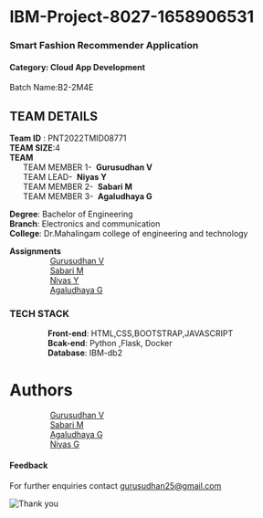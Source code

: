 # IBM-Project-8027-1658906531

### Smart Fashion Recommender Application  

#### Category: Cloud App Development  

Batch Name:B2-2M4E  

## TEAM DETAILS   

**Team ID** : PNT2022TMID08771  
**TEAM SIZE**:4  
**TEAM**  
 &nbsp;&nbsp;&nbsp;&nbsp;&nbsp;&nbsp;TEAM MEMBER 1-&nbsp;&nbsp;**Gurusudhan V**  
 &nbsp;&nbsp;&nbsp;&nbsp;&nbsp;&nbsp;TEAM LEAD-&nbsp;&nbsp;**Niyas Y**  
 &nbsp;&nbsp;&nbsp;&nbsp;&nbsp;&nbsp;TEAM MEMBER 2-&nbsp;&nbsp;**Sabari M**  
 &nbsp;&nbsp;&nbsp;&nbsp;&nbsp;&nbsp;TEAM MEMBER 3-&nbsp;&nbsp;**Agaludhaya G**   

**Degree**: Bachelor of Engineering  
**Branch**: Electronics and communication  
**College**: Dr.Mahalingam college of engineering and technology

**Assignments**  
&nbsp;&nbsp;&nbsp;&nbsp;&nbsp;&nbsp;&nbsp;&nbsp;&nbsp;&nbsp;&nbsp;&nbsp;&nbsp;&nbsp;&nbsp;&nbsp;&nbsp;&nbsp;[Gurusudhan V](https://github.com/IBM-EPBL/IBM-Project-8027-1658906531/tree/main/Assignments/Gurusudhan%20(Team%20Member-1))  
&nbsp;&nbsp;&nbsp;&nbsp;&nbsp;&nbsp;&nbsp;&nbsp;&nbsp;&nbsp;&nbsp;&nbsp;&nbsp;&nbsp;&nbsp;&nbsp;&nbsp;&nbsp;[Sabari M](https://github.com/IBM-EPBL/IBM-Project-8027-1658906531/tree/main/Assignments/Sabari(Team%20Member-2))  
&nbsp;&nbsp;&nbsp;&nbsp;&nbsp;&nbsp;&nbsp;&nbsp;&nbsp;&nbsp;&nbsp;&nbsp;&nbsp;&nbsp;&nbsp;&nbsp;&nbsp;&nbsp;[Niyas Y](https://github.com/IBM-EPBL/IBM-Project-8027-1658906531/tree/main/Assignments/Niyas%20(Team%20Lead))  
&nbsp;&nbsp;&nbsp;&nbsp;&nbsp;&nbsp;&nbsp;&nbsp;&nbsp;&nbsp;&nbsp;&nbsp;&nbsp;&nbsp;&nbsp;&nbsp;&nbsp;&nbsp;[Agaludhaya G](https://github.com/IBM-EPBL/IBM-Project-8027-1658906531/tree/main/Assignments/Agaludhaya(Team%20Member-3))   

### TECH STACK
&nbsp;&nbsp;&nbsp;&nbsp;&nbsp;&nbsp;&nbsp;&nbsp;&nbsp;&nbsp;&nbsp;&nbsp;&nbsp;&nbsp;&nbsp;&nbsp;&nbsp;**Front-end**: HTML,CSS,BOOTSTRAP,JAVASCRIPT  
&nbsp;&nbsp;&nbsp;&nbsp;&nbsp;&nbsp;&nbsp;&nbsp;&nbsp;&nbsp;&nbsp;&nbsp;&nbsp;&nbsp;&nbsp;&nbsp;&nbsp;**Bcak-end**: Python ,Flask, Docker  
&nbsp;&nbsp;&nbsp;&nbsp;&nbsp;&nbsp;&nbsp;&nbsp;&nbsp;&nbsp;&nbsp;&nbsp;&nbsp;&nbsp;&nbsp;&nbsp;&nbsp;**Database**: IBM-db2  
# Authors
&nbsp;&nbsp;&nbsp;&nbsp;&nbsp;&nbsp;&nbsp;&nbsp;&nbsp;&nbsp;&nbsp;&nbsp;&nbsp;&nbsp;&nbsp;&nbsp;&nbsp;&nbsp;[Gurusudhan V](https://github.com/Gurusudhan25)  
&nbsp;&nbsp;&nbsp;&nbsp;&nbsp;&nbsp;&nbsp;&nbsp;&nbsp;&nbsp;&nbsp;&nbsp;&nbsp;&nbsp;&nbsp;&nbsp;&nbsp;&nbsp;[Sabari M](https://github.com/Sabari43)  
&nbsp;&nbsp;&nbsp;&nbsp;&nbsp;&nbsp;&nbsp;&nbsp;&nbsp;&nbsp;&nbsp;&nbsp;&nbsp;&nbsp;&nbsp;&nbsp;&nbsp;&nbsp;[Agaludhaya G](https://github.com/Agaludhaya)  
&nbsp;&nbsp;&nbsp;&nbsp;&nbsp;&nbsp;&nbsp;&nbsp;&nbsp;&nbsp;&nbsp;&nbsp;&nbsp;&nbsp;&nbsp;&nbsp;&nbsp;&nbsp;[Niyas G](https://github.com/Niyas3693)

#### Feedback
For further enquiries contact  gurusudhan25@gmail.com  
  
  
![Thank you](https://blog-6aa0.kxcdn.com/wp-content/uploads/2018/07/Thank-you-messages-Image_1.jpeg)